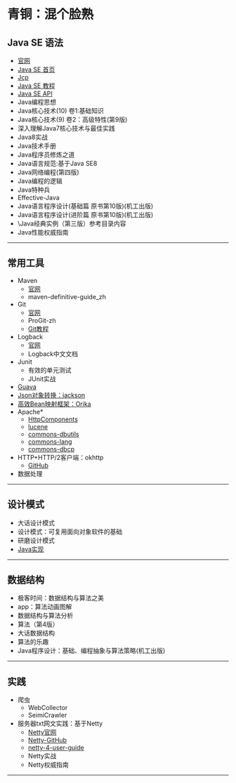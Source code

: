#   青铜：混个脸熟

##  Java SE 语法
-   [官网](http://www.oracle.com/technetwork/java/index.html)
-   [Java SE 首页](http://www.oracle.com/technetwork/java/javase/overview/index.html)
-   [Jcp](https://jcp.org/en/home/index)
-   [Java SE 教程](https://docs.oracle.com/javase/tutorial/index.html)
-   [Java SE API](https://docs.oracle.com/javase/8/docs/api/)
-   Java编程思想
-   Java核心技术(10) 卷1:基础知识
-   Java核心技术(9) 卷2：高级特性(第9版)
-   深入理解Java7核心技术与最佳实践
-   Java8实战
-   Java技术手册
-   Java程序员修炼之道
-   Java语言规范:基于Java SE8
-   Java网络编程(第四版)
-   Java编程的逻辑
-   Java特种兵
-   Effective-Java
-   Java语言程序设计(基础篇 原书第10版)(机工出版)
-   Java语言程序设计(进阶篇 原书第10版)(机工出版)
-   \\Java经典实例（第三版）参考目录内容
-   Java性能权威指南

----

##  常用工具
-   Maven
    -   [官网](http://maven.apache.org/)
    -   maven-definitive-guide_zh
-   Git
    -   [官网](https://git-scm.com/)
    -   ProGit-zh
    -   [Git教程](https://www.liaoxuefeng.com/wiki/0013739516305929606dd18361248578c67b8067c8c017b000)
-   Logback
    -   [官网](https://github.com/qos-ch)
    -   Logback中文文档
-   Junit
    -   有效的单元测试
    -   JUnit实战
-   [Guava](https://github.com/google/guava)
-   [Json对象转换：jackson](https://github.com/FasterXML/jackson)
-   [高效Bean映射框架：Orika](http://orika-mapper.github.io/orika-docs/)
-   Apache* 
    -   [HttpComponents](http://hc.apache.org/index.html)
    -   [lucene](http://lucene.apache.org/)
    -   [commons-dbutils](http://commons.apache.org/proper/commons-dbutils/)
    -   [commons-lang](http://commons.apache.org/proper/commons-lang/)
    -   [commons-dbcp](http://commons.apache.org/proper/commons-dbcp/)
-   HTTP+HTTP/2客户端：okhttp
    -   [GitHub](https://github.com/square/okhttp)
-   数据处理

----

##  设计模式
-   ⼤话设计模式
-   设计模式：可复用面向对象软件的基础
-   研磨设计模式
-   [Java实现](https://github.com/iluwatar/java-design-patterns)

----

##  数据结构
-   极客时间：数据结构与算法之美
-   app：算法动画图解
-   数据结构与算法分析
-   算法（第4版）
-   ⼤话数据结构
-   算法的乐趣
-   Java程序设计：基础、编程抽象与算法策略(机⼯出版)

----

##  实践
-   爬虫
    -   WebCollector
    -   SeimiCrawler
-   服务器txt网文实践：基于Netty
    -   [Netty官网](http://netty.io/index.html)
    -   [Netty-GitHub](https://github.com/netty)
    -   [netty-4-user-guide](https://github.com/waylau/netty-4-user-guide/)
    -   Netty实战
    -   Netty权威指南

----
